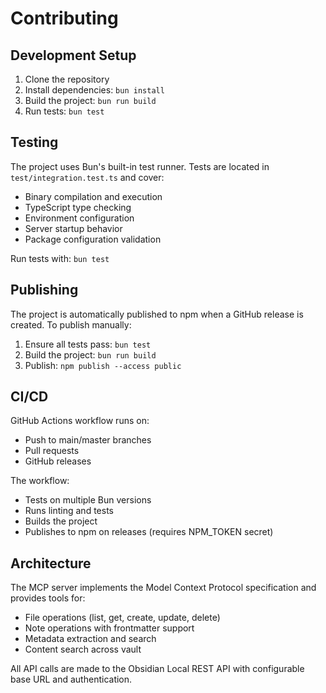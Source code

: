 # Contributing

## Development Setup

1. Clone the repository
2. Install dependencies: `bun install`
3. Build the project: `bun run build`
4. Run tests: `bun test`

## Testing

The project uses Bun's built-in test runner. Tests are located in `test/integration.test.ts` and cover:

- Binary compilation and execution
- TypeScript type checking
- Environment configuration
- Server startup behavior
- Package configuration validation

Run tests with: `bun test`

## Publishing

The project is automatically published to npm when a GitHub release is created. To publish manually:

1. Ensure all tests pass: `bun test`
2. Build the project: `bun run build`
3. Publish: `npm publish --access public`

## CI/CD

GitHub Actions workflow runs on:

- Push to main/master branches
- Pull requests
- GitHub releases

The workflow:

- Tests on multiple Bun versions
- Runs linting and tests
- Builds the project
- Publishes to npm on releases (requires NPM_TOKEN secret)

## Architecture

The MCP server implements the Model Context Protocol specification and provides tools for:

- File operations (list, get, create, update, delete)
- Note operations with frontmatter support
- Metadata extraction and search
- Content search across vault

All API calls are made to the Obsidian Local REST API with configurable base URL and authentication.
